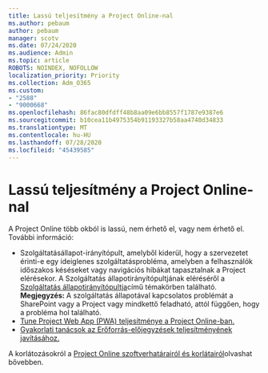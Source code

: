 ```yaml
---
title: Lassú teljesítmény a Project Online-nal
ms.author: pebaum
author: pebaum
manager: scotv
ms.date: 07/24/2020
ms.audience: Admin
ms.topic: article
ROBOTS: NOINDEX, NOFOLLOW
localization_priority: Priority
ms.collection: Adm_O365
ms.custom:
- "2588"
- "9000668"
ms.openlocfilehash: 86fac80dfdff48b8aa09e6bb8557f1787e9387e6
ms.sourcegitcommit: b10cea11b4975354b91193327b58aa4740d34833
ms.translationtype: MT
ms.contentlocale: hu-HU
ms.lasthandoff: 07/28/2020
ms.locfileid: "45439585"
---
```

# <a name="slow-performance-with-project-online"></a>Lassú teljesítmény a Project Online-nal

A Project Online több okból is lassú, nem érhető el, vagy nem érhető el. További információ:

- Szolgáltatásállapot-irányítópult, amelyből kiderül, hogy a szervezetet érinti-e egy ideiglenes szolgáltatásprobléma, amelyben a felhasználók időszakos késéseket vagy navigációs hibákat tapasztalnak a Project elérésekor. A Szolgáltatás állapotirányítópultjának eléréséről a [Szolgáltatás állapotirányítópultja](https://admin.microsoft.com/AdminPortal/Home#/servicehealth)című témakörben található.</br>
    **Megjegyzés:**  A szolgáltatás állapotával kapcsolatos problémát a SharePoint vagy a Project vagy mindkettő feladható, attól függően, hogy a probléma hol található.
- [Tune Project Web App (PWA) teljesítménye a Project Online-ban.](https://docs.microsoft.com/projectonline/tune-project-online-performance)
- [Gyakorlati tanácsok az Erőforrás-előjegyzések teljesítményének javításához.](https://docs.microsoft.com/projectonline/best-practices-to-improve-resource-engagements-performance)

A korlátozásokról a [Project Online szoftverhatárairól és korlátairól](https://docs.microsoft.com/projectonline/project-online-software-boundaries-and-limits)olvashat bővebben.